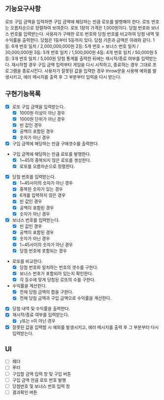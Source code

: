 ## 기능요구사항

로또 구입 금액을 입력하면 구입 금액에 해당하는 만큼 로또를 발행해야 한다.
로또 번호는 오름차순으로 정렬하여 보여준다.
로또 1장의 가격은 1,000원이다.
당첨 번호와 보너스 번호를 입력받는다.
사용자가 구매한 로또 번호와 당첨 번호를 비교하여 당첨 내역 및 수익률을 출력한다.
당첨은 1등부터 5등까지 있다. 당첨 기준과 금액은 아래와 같다.
1등: 6개 번호 일치 / 2,000,000,000원
2등: 5개 번호 + 보너스 번호 일치 / 30,000,000원
3등: 5개 번호 일치 / 1,500,000원
4등: 4개 번호 일치 / 50,000원
5등: 3개 번호 일치 / 5,000원
당첨 통계를 출력한 뒤에는 재시작/종료 여부를 입력받는다.
재시작할 경우 구입 금액 입력부터 게임을 다시 시작하고, 종료하는 경우 그대로 프로그램을 종료시킨다.
사용자가 잘못된 값을 입력한 경우 throw문을 사용해 예외를 발생시키고, 에러 메시지를 출력 후 그 부분부터 입력을 다시 받는다.

## 구현기능목록

- [x] 로또 구입 금액을 입력받는다.
  - [x] 1000원 이상이 아닌 경우
  - [x] 1000원 단위가 아닌 경우
  - [x] 빈 값인 경우
  - [x] 공백이 포함된 경우
  - [x] 숫자가 아닌 경우
- [x] 구입 금액에 해당하는 만큼 구매갯수를 출력한다.
- 구입 금액에 해당하는 만큼 로또를 발행한다.
  - [x] 1~45의 중복되지 않은 로또를 생성한다.
  - [x] 로또를 오름차순으로 정렬한다.
- [x] 당첨 번호를 입력받는다.
  - [x] 1~45사이의 숫자가 아닌 경우
  - [x] 중복된 숫자가 있는 경우
  - [x] 6개를 입력하지 않은 경우
  - [x] 빈 값인 경우
  - [x] 공백이 포함된 경우
  - [x] 숫자가 아닌 경우
- [x] 보너스 번호를 입력받는다.
  - [x] 빈 값인 경우
  - [x] 공백이 포함된 경우
  - [x] 숫자가 아닌 경우
  - [x] 1~45사이의 숫자가 아닌 경우
  - [x] 당첨 번호에 포함되는 경우
- 로또를 비교한다.
  - [x] 당첨 번호와 일치하는 번호의 갯수를 구한다.
  - [x] 보너스 번호가 포함되어 있는지 확인한다.
  - [x] 각 등수에 맞게 당첨된 로또의 수를 구한다.
- 수익률을 계산한다.
  - [x] 전체 당첨 금액의 합을 구한다.
  - [x] 전체 당첨 금액과 구입 금액으로 수익률을 계산한다.
- [x] 당첨 내역 및 수익률을 출력한다.
- [x] 재시작/종료 여부를 입력받는다.
  - [x] `y`또는 `n`이 아닌 경우
- [x] 잘못된 값을 입력할 시 예외를 발생시키고, 에러 메시지를 출력 후 그 부분부터 다시 입력받는다.

## UI

- [ ] 헤더
- [ ] 푸터
- [ ] 구입할 금액 입력 창 및 구입 버튼
- [ ] 구입 금액 만큼 로또 번호 발행
- [ ] 당첨번호 및 보너스 번호 입력 창
- [ ] 결과확인 버튼
